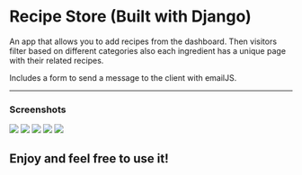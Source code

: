# Recipe Store (Built with Django)

An app that allows you to add recipes from the dashboard. Then visitors filter based on different categories also each ingredient 
has a unique page with their related recipes.

Includes a form to send a message to the client with emailJS.

---

### Screenshots
![](https://i.imgur.com/JjUQGQy.png)
![](https://ibb.co/5KvTXfV)
![](https://ibb.co/pR1mQM4)
![](https://ibb.co/s3xH0f4)
![](https://ibb.co/QQrcHkq)


Enjoy and feel free to use it!
---


